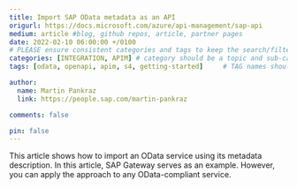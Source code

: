 ```yaml
---
title: Import SAP OData metadata as an API
origurl: https://docs.microsoft.com/azure/api-management/sap-api
medium: article #blog, github repos, article, partner pages
date: 2022-02-10 06:00:00 +/0100
# PLEASE ensure consistent categories and tags to keep the search/filtering meaningful!
categories: [INTEGRATION, APIM] # category should be a topic and sub-category primary product
tags: [odata, openapi, apim, s4, getting-started]     # TAG names should always be lowercase

author:
  name: Martin Pankraz
  link: https://people.sap.com/martin-pankraz

comments: false

pin: false
---
```


This article shows how to import an OData service using its metadata description. In this article, SAP Gateway serves as an example. However, you can apply the approach to any OData-compliant service.

